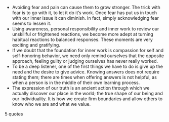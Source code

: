  - Avoiding fear and pain can cause them to grow stronger. The trick with fear is to go with it, to let it do it’s work. Once fear has put us in touch with our inner issue it can diminish. In fact, simply acknowledging fear seems to lessen it.
 - Using awareness, personal responsibility and inner work to review our unskillful or frightened reactions, we become more adept at turning habitual reactions to balanced responses. These moments are very exciting and gratifying.
 - If we doubt that the foundation for inner work is compassion for self and self-honoring behavior, we need only remind ourselves that the opposite approach, feeling guilty or judging ourselves has never really worked.
 - To be a deep listener, one of the first things we have to do is give up the need and the desire to give advice. Knowing answers does not require stating them; there are times when offering answers is not helpful, as when a person is in the middle of their own learning process.
 - The expression of our truth is an ancient action through which we actually discover our place in the world; the true shape of our being and our individuality. It is how we create firm boundaries and allow others to know who we are and what we value.

5 quotes